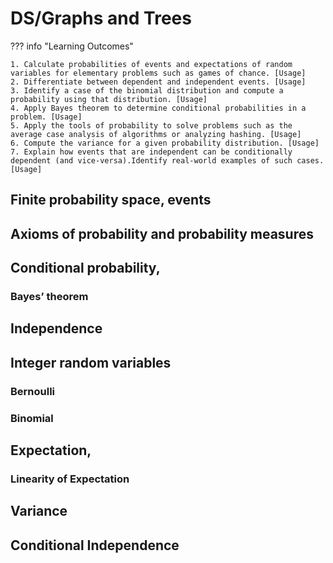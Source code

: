 # DS/Graphs and Trees

??? info "Learning Outcomes"

    1. Calculate probabilities of events and expectations of random variables for elementary problems such as games of chance. [Usage]
    2. Differentiate between dependent and independent events. [Usage]
    3. Identify a case of the binomial distribution and compute a probability using that distribution. [Usage]
    4. Apply Bayes theorem to determine conditional probabilities in a problem. [Usage]
    5. Apply the tools of probability to solve problems such as the average case analysis of algorithms or analyzing hashing. [Usage]
    6. Compute the variance for a given probability distribution. [Usage]
    7. Explain how events that are independent can be conditionally dependent (and vice-versa).Identify real-world examples of such cases. [Usage]

## Finite probability space, events

## Axioms of probability and probability measures

## Conditional probability, 

### Bayes’ theorem

## Independence

## Integer random variables 

### Bernoulli

### Binomial

## Expectation, 

### Linearity of Expectation

## Variance

## Conditional Independence